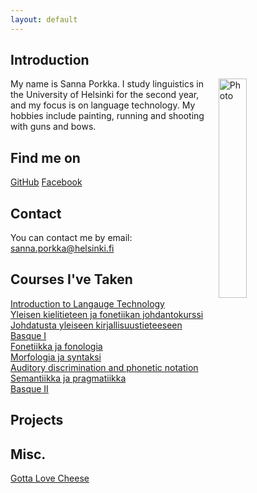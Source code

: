 ```yaml
---
layout: default
---
```


## Introduction

<img src="assets/images/me.jpg" alt="Photo" hspace="20" width="30%" align="right"/>
My name is Sanna Porkka. I study linguistics in the University of Helsinki for the second year, and my focus is on language technology. My hobbies include painting, running and shooting with guns and bows.


## Find me on

[GitHub](https://github.com/porkkasanna)
[Facebook](https://www.facebook.com/sanna.porkka.9/)

## Contact

You can contact me by email:
sanna.porkka@helsinki.fi 

## Courses I've Taken

[Introduction to Langauge Technology](https://courses.helsinki.fi/fi/KIK-405/130355898)  
[Yleisen kielitieteen ja fonetiikan johdantokurssi](https://courses.helsinki.fi/fi/kik-401/130355897)  
[Johdatusta yleiseen kirjallisuustieteeseen](https://courses.helsinki.fi/fi/TTK-YL110/130364403)  
[Basque I](https://courses.helsinki.fi/fi/KIK-EU101/129816617)  
[Fonetiikka ja fonologia](https://courses.helsinki.fi/fi/KIK-LG101/129823217)  
[Morfologia ja syntaksi](https://courses.helsinki.fi/fi/KIK-LG102/130394161)  
[Auditory discrimination and phonetic notation](https://courses.helsinki.fi/fi/LDA-P3103/130806841)  
[Semantiikka ja pragmatiikka](https://courses.helsinki.fi/fi/KIK-LG103/130394327)  
[Basque II](https://courses.helsinki.fi/fi/KIK-EU102/130386207)  

## Projects

## Misc. 

[Gotta Love Cheese](https://en.wikipedia.org/wiki/Cheese) 